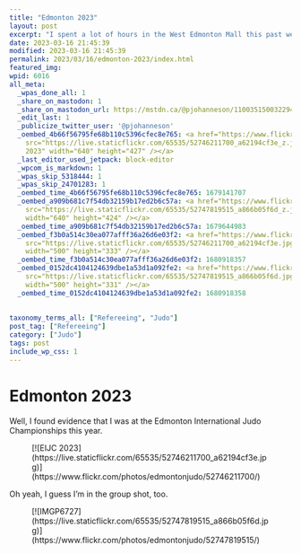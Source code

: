 ```yaml
---
title: "Edmonton 2023"
layout: post
excerpt: "I spent a lot of hours in the West Edmonton Mall this past weekend and bought virtually nothing."
date: 2023-03-16 21:45:39
modified: 2023-03-16 21:45:39
permalink: 2023/03/16/edmonton-2023/index.html
featured_img: 
wpid: 6016
all_meta: 
  _wpas_done_all: 1
  _share_on_mastodon: 1
  _share_on_mastodon_url: https://mstdn.ca/@pjohanneson/110035150032294681
  _edit_last: 1
  _publicize_twitter_user: '@pjohanneson'
  _oembed_4b66f56795fe68b110c5396cfec8e765: <a href="https://www.flickr.com/photos/edmontonjudo/52746211700/"><img
    src="https://live.staticflickr.com/65535/52746211700_a62194cf3e_z.jpg" alt="EIJC
    2023" width="640" height="427" /></a>
  _last_editor_used_jetpack: block-editor
  _wpcom_is_markdown: 1
  _wpas_skip_5318444: 1
  _wpas_skip_24701283: 1
  _oembed_time_4b66f56795fe68b110c5396cfec8e765: 1679141707
  _oembed_a909b681c7f54db32159b17ed2b6c57a: <a href="https://www.flickr.com/photos/edmontonjudo/52747819515/"><img
    src="https://live.staticflickr.com/65535/52747819515_a866b05f6d_z.jpg" alt="IMGP6727"
    width="640" height="424" /></a>
  _oembed_time_a909b681c7f54db32159b17ed2b6c57a: 1679644983
  _oembed_f3b0a514c30ea077afff36a26d6e03f2: <a href="https://www.flickr.com/photos/edmontonjudo/52746211700/"><img
    src="https://live.staticflickr.com/65535/52746211700_a62194cf3e.jpg" alt="EIJC 2023"
    width="500" height="333" /></a>
  _oembed_time_f3b0a514c30ea077afff36a26d6e03f2: 1680918357
  _oembed_0152dc4104124639dbe1a53d1a092fe2: <a href="https://www.flickr.com/photos/edmontonjudo/52747819515/"><img
    src="https://live.staticflickr.com/65535/52747819515_a866b05f6d.jpg" alt="IMGP6727"
    width="500" height="331" /></a>
  _oembed_time_0152dc4104124639dbe1a53d1a092fe2: 1680918358
  
  
taxonomy_terms_all: ["Refereeing", "Judo"]
post_tag: ["Refereeing"]
category: ["Judo"]
tags: post
include_wp_css: 1
---
```


# Edmonton 2023

Well, I found evidence that I was at the Edmonton International Judo Championships this year.

<figure class="wp-block-embed is-type-photo is-provider-flickr wp-block-embed-flickr"><div class="wp-block-embed__wrapper">[![EIJC 2023](https://live.staticflickr.com/65535/52746211700_a62194cf3e.jpg)](https://www.flickr.com/photos/edmontonjudo/52746211700/)</div></figure>Oh yeah, I guess I’m in the group shot, too.

<figure class="wp-block-embed is-type-photo is-provider-flickr wp-block-embed-flickr"><div class="wp-block-embed__wrapper">[![IMGP6727](https://live.staticflickr.com/65535/52747819515_a866b05f6d.jpg)](https://www.flickr.com/photos/edmontonjudo/52747819515/)</div></figure>